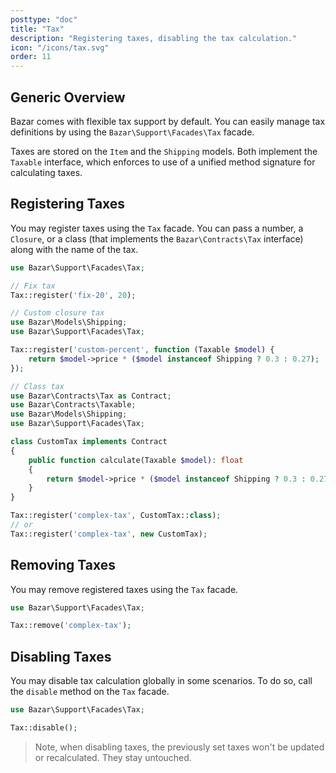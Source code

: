 ```yaml
---
posttype: "doc"
title: "Tax"
description: "Registering taxes, disabling the tax calculation."
icon: "/icons/tax.svg"
order: 11
---
```


## Generic Overview

Bazar comes with flexible tax support by default. You can easily manage tax definitions by using the `Bazar\Support\Facades\Tax` facade.

Taxes are stored on the `Item` and the `Shipping` models. Both implement the `Taxable` interface, which enforces to use of a unified method signature for calculating taxes.

## Registering Taxes

You may register taxes using the `Tax` facade. You can pass a number, a `Closure`, or a class (that implements the `Bazar\Contracts\Tax` interface) along with the name of the tax.

```php
use Bazar\Support\Facades\Tax;

// Fix tax
Tax::register('fix-20', 20);
```

```php
// Custom closure tax
use Bazar\Models\Shipping;
use Bazar\Support\Facades\Tax;

Tax::register('custom-percent', function (Taxable $model) {
    return $model->price * ($model instanceof Shipping ? 0.3 : 0.27);
});
```

```php
// Class tax
use Bazar\Contracts\Tax as Contract;
use Bazar\Contracts\Taxable;
use Bazar\Models\Shipping;
use Bazar\Support\Facades\Tax;

class CustomTax implements Contract
{
    public function calculate(Taxable $model): float
    {
        return $model->price * ($model instanceof Shipping ? 0.3 : 0.27);
    }
}

Tax::register('complex-tax', CustomTax::class);
// or
Tax::register('complex-tax', new CustomTax);
```

## Removing Taxes

You may remove registered taxes using the `Tax` facade.

```php
use Bazar\Support\Facades\Tax;

Tax::remove('complex-tax');
```

## Disabling Taxes

You may disable tax calculation globally in some scenarios. To do so, call the `disable` method on the `Tax` facade.

```php
use Bazar\Support\Facades\Tax;

Tax::disable();
```

> Note, when disabling taxes, the previously set taxes won't be updated or recalculated. They stay untouched.
